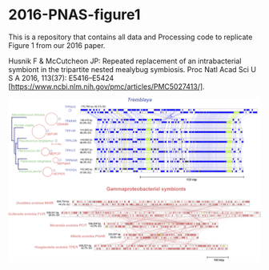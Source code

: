 # 2016-PNAS-figure1
This is a repository that contains all data and Processing code to replicate Figure 1 from our 2016 paper.

Husnik F & McCutcheon JP: Repeated replacement of an intrabacterial symbiont in the tripartite nested mealybug symbiosis. Proc Natl Acad Sci U S A 2016, 113(37): E5416–E5424 [https://www.ncbi.nlm.nih.gov/pmc/articles/PMC5027413/].
 
 
 
 ![alt text](https://github.com/filip-husnik/2016-PNAS-figure1/blob/master/Fig1_final.png)


